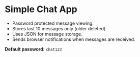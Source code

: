 # Simple Chat App

- Password protected message viewing.
- Stores last 10 messages only (older deleted).
- Uses JSON for message storage.
- Sends browser notifications when messages are received.

**Default password:** `chat123`
